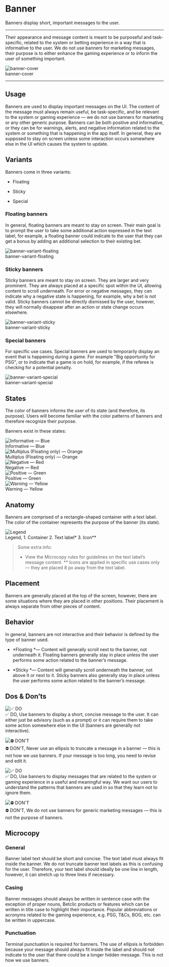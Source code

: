 
# Banner

Banners display short, important messages to the user. 

---

Their appearance and message content is meant to be purposeful and task-specific, related to the system or betting experience in a way that is informative to the user. We do not use banners for marketing messages, their purpose is to either enhance the gaming experience or to inform the user of something important.

  
![banner-cover](https://studio-assets.supernova.io/design-systems/27883/90f4310c-a219-4d75-aa25-ab41340b53d7.png)  
banner-cover  


---

## Usage

Banners are used to display important messages on the UI. The content of the message must always remain useful, be task-specific, and be relevant to the system or gaming experience — we do not use banners for marketing or any other generic purpose. Banners can be both positive and informative, or they can be for warnings, alerts, and negative information related to the system or something that is happening in the app itself. In general, they are supposed to stay on screen unless some interaction occurs somewhere else in the UI which causes the system to update.

## Variants

Banners come in three variants:

- Floating

- Sticky

- Special

### Floating banners

In general, floating banners are meant to stay on screen. Their main goal is to prompt the user to take some additional action expressed in the text label, for example, a floating banner could indicate to the user that they can get a bonus by adding an additional selection to their existing bet.

  
![banner-variant-floating](https://studio-assets.supernova.io/design-systems/27883/bcac32f8-5736-411d-beb1-a2f2a92e87f3.png)  
banner-variant-floating  


### Sticky banners

Sticky banners are meant to stay on screen. They are larger and very prominent. They are always placed at a specific spot within the UI, allowing content to scroll underneath. For error or negative messages, they can indicate why a negative state is happening, for example, why a bet is not valid. Sticky banners cannot be directly dismissed by the user, however, they will normally disappear after an action or state change occurs elsewhere.

  
![banner-variant-sticky](https://studio-assets.supernova.io/design-systems/27883/0365ca86-3aa5-4bd9-b692-cf5d46dfd901.png)  
banner-variant-sticky  


### Special banners 

For specific use cases. Special banners are used to temporarily display an event that is happening during a game. For example "Big opportunity for PSG", or to indicate that a game is on hold, for example, if the referee is checking for a potential penalty.

  
![banner-variant-special](https://studio-assets.supernova.io/design-systems/27883/0c476766-aebd-474c-b44b-f4a85de92be4.png)  
banner-variant-special  


## States

The color of banners informs the user of its state (and therefore, its purpose). Users will become familiar with the color patterns of banners and therefore recognize their purpose.

Banners exist in these states:

  
![Informative — Blue](https://studio-assets.supernova.io/design-systems/27883/3b938fed-3dc6-42ea-bd0e-0ddc2da36d7e.png)  
Informative — Blue  
![Multiplus (Floating only) — Orange](https://studio-assets.supernova.io/design-systems/27883/44efa5f2-5cd3-42f3-8821-fb1821b91b67.png)  
Multiplus (Floating only) — Orange  
![Negative — Red](https://studio-assets.supernova.io/design-systems/27883/87da68a5-e88d-4ffc-a6e8-2b182d328bae.png)  
Negative — Red  
![Positive — Green](https://studio-assets.supernova.io/design-systems/27883/c4ea9bce-e827-445a-a442-569df5c6afd9.png)  
Positive — Green  
![Warning — Yellow](https://studio-assets.supernova.io/design-systems/27883/70d007fe-b8b7-40d6-9e70-3174907f677b.png)  
Warning — Yellow  


## Anatomy

Banners are comprised of a rectangle-shaped container with a text label. The color of the container represents the purpose of the banner (its state).

  
![Legend](https://studio-assets.supernova.io/design-systems/27883/7f22254d-c404-467a-a350-d5a872e07738.png)  
Legend, 1. Container
2. Text label*
3. Icon**  
  


> Some extra info:  
> * View the Microcopy rules for guidelines on the text label’s message content.
** Icons are applied in specific use cases only — they are placed 8 px away from the text label.

## Placement

Banners are generally placed at the top of the screen, however, there are some situations where they are placed in other positions. Their placement is always separate from other pieces of content.

## Behavior

In general, banners are not interactive and their behavior is defined by the type of banner used.

- *Floating *— Content will generally scroll next to the banner, not underneath it. Floating banners generally stay in place unless the user performs some action related to the banner’s message.

- *Sticky *— Content will generally scroll underneath the banner, not above it or next to it. Sticky banners also generally stay in place unless the user performs some action related to the banner’s message.

## Dos & Don’ts

  
![✅ DO](https://studio-assets.supernova.io/design-systems/27883/b7575f67-cabb-4431-8a00-1383666fd844.png)  
✅ DO, Use banners to display a short, concise message to the user. It can either just be advisory (such as a prompt) or it can require them to take some action somewhere else in the UI (banners are generally not interactive).  
  
![⛔️ DON'T](https://studio-assets.supernova.io/design-systems/27883/1ebe7c27-8279-4cb8-bf1a-aab5b5a566ba.png)  
⛔️ DON'T, Never use an ellipsis to truncate a message in a banner — this is not how we use banners. If your message is too long, you need to revise and edit it.  
  
![✅ DO](https://studio-assets.supernova.io/design-systems/27883/75f868e8-41e0-461c-9492-c920fdef548f.png)  
✅ DO, Use banners to display messages that are related to the system or gaming experience in a useful and meaningful way. We want our users to understand the patterns that banners are used in so that they learn not to ignore them.  
  
![⛔️ DON'T](https://studio-assets.supernova.io/design-systems/27883/dca8f7bb-1ee4-4b79-929a-92c915ea483e.png)  
⛔️ DON'T, We do not use banners for generic marketing messages — this is not the purpose of banners.  
  


## Microcopy

### General

Banner label text should be short and concise. The text label must always fit inside the banner. We do not truncate banner text labels as this is confusing for the user. Therefore, your text label should ideally be one line in length, however, it can stretch up to three lines if necessary.

### Casing

Banner messages should always be written in sentence case with the exception of proper nouns, Betclic products or features which can be written in title case to highlight their importance. Popular abbreviations or acronyms related to the gaming experience, e.g. PSG, T&Cs, BOG, etc. can be written in uppercase.

### Punctuation

Terminal punctuation is required for banners. The use of ellipsis is forbidden because your message should always fit inside the label and should not indicate to the user that there could be a longer hidden message. This is not how we use banners.